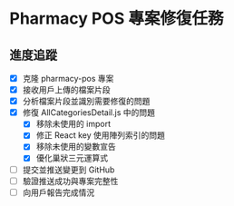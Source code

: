 # Pharmacy POS 專案修復任務

## 進度追蹤
- [x] 克隆 pharmacy-pos 專案
- [x] 接收用戶上傳的檔案片段
- [x] 分析檔案片段並識別需要修復的問題
- [x] 修復 AllCategoriesDetail.js 中的問題
  - [x] 移除未使用的 import
  - [x] 修正 React key 使用陣列索引的問題
  - [x] 移除未使用的變數宣告
  - [x] 優化巢狀三元運算式
- [ ] 提交並推送變更到 GitHub
- [ ] 驗證推送成功與專案完整性
- [ ] 向用戶報告完成情況
